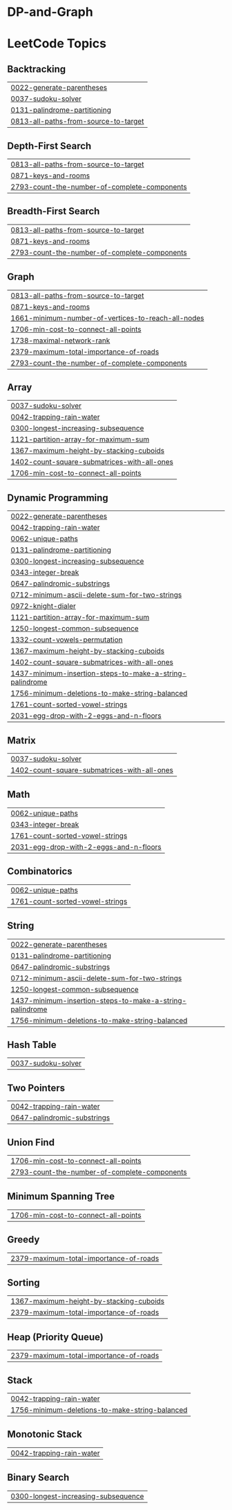 # DP-and-Graph
<!---LeetCode Topics Start-->
# LeetCode Topics
## Backtracking
|  |
| ------- |
| [0022-generate-parentheses](https://github.com/Rajnishmaurya/DP-and-Graph/tree/master/0022-generate-parentheses) |
| [0037-sudoku-solver](https://github.com/Rajnishmaurya/DP-and-Graph/tree/master/0037-sudoku-solver) |
| [0131-palindrome-partitioning](https://github.com/Rajnishmaurya/DP-and-Graph/tree/master/0131-palindrome-partitioning) |
| [0813-all-paths-from-source-to-target](https://github.com/Rajnishmaurya/DP-and-Graph/tree/master/0813-all-paths-from-source-to-target) |
## Depth-First Search
|  |
| ------- |
| [0813-all-paths-from-source-to-target](https://github.com/Rajnishmaurya/DP-and-Graph/tree/master/0813-all-paths-from-source-to-target) |
| [0871-keys-and-rooms](https://github.com/Rajnishmaurya/DP-and-Graph/tree/master/0871-keys-and-rooms) |
| [2793-count-the-number-of-complete-components](https://github.com/Rajnishmaurya/DP-and-Graph/tree/master/2793-count-the-number-of-complete-components) |
## Breadth-First Search
|  |
| ------- |
| [0813-all-paths-from-source-to-target](https://github.com/Rajnishmaurya/DP-and-Graph/tree/master/0813-all-paths-from-source-to-target) |
| [0871-keys-and-rooms](https://github.com/Rajnishmaurya/DP-and-Graph/tree/master/0871-keys-and-rooms) |
| [2793-count-the-number-of-complete-components](https://github.com/Rajnishmaurya/DP-and-Graph/tree/master/2793-count-the-number-of-complete-components) |
## Graph
|  |
| ------- |
| [0813-all-paths-from-source-to-target](https://github.com/Rajnishmaurya/DP-and-Graph/tree/master/0813-all-paths-from-source-to-target) |
| [0871-keys-and-rooms](https://github.com/Rajnishmaurya/DP-and-Graph/tree/master/0871-keys-and-rooms) |
| [1661-minimum-number-of-vertices-to-reach-all-nodes](https://github.com/Rajnishmaurya/DP-and-Graph/tree/master/1661-minimum-number-of-vertices-to-reach-all-nodes) |
| [1706-min-cost-to-connect-all-points](https://github.com/Rajnishmaurya/DP-and-Graph/tree/master/1706-min-cost-to-connect-all-points) |
| [1738-maximal-network-rank](https://github.com/Rajnishmaurya/DP-and-Graph/tree/master/1738-maximal-network-rank) |
| [2379-maximum-total-importance-of-roads](https://github.com/Rajnishmaurya/DP-and-Graph/tree/master/2379-maximum-total-importance-of-roads) |
| [2793-count-the-number-of-complete-components](https://github.com/Rajnishmaurya/DP-and-Graph/tree/master/2793-count-the-number-of-complete-components) |
## Array
|  |
| ------- |
| [0037-sudoku-solver](https://github.com/Rajnishmaurya/DP-and-Graph/tree/master/0037-sudoku-solver) |
| [0042-trapping-rain-water](https://github.com/Rajnishmaurya/DP-and-Graph/tree/master/0042-trapping-rain-water) |
| [0300-longest-increasing-subsequence](https://github.com/Rajnishmaurya/DP-and-Graph/tree/master/0300-longest-increasing-subsequence) |
| [1121-partition-array-for-maximum-sum](https://github.com/Rajnishmaurya/DP-and-Graph/tree/master/1121-partition-array-for-maximum-sum) |
| [1367-maximum-height-by-stacking-cuboids](https://github.com/Rajnishmaurya/DP-and-Graph/tree/master/1367-maximum-height-by-stacking-cuboids) |
| [1402-count-square-submatrices-with-all-ones](https://github.com/Rajnishmaurya/DP-and-Graph/tree/master/1402-count-square-submatrices-with-all-ones) |
| [1706-min-cost-to-connect-all-points](https://github.com/Rajnishmaurya/DP-and-Graph/tree/master/1706-min-cost-to-connect-all-points) |
## Dynamic Programming
|  |
| ------- |
| [0022-generate-parentheses](https://github.com/Rajnishmaurya/DP-and-Graph/tree/master/0022-generate-parentheses) |
| [0042-trapping-rain-water](https://github.com/Rajnishmaurya/DP-and-Graph/tree/master/0042-trapping-rain-water) |
| [0062-unique-paths](https://github.com/Rajnishmaurya/DP-and-Graph/tree/master/0062-unique-paths) |
| [0131-palindrome-partitioning](https://github.com/Rajnishmaurya/DP-and-Graph/tree/master/0131-palindrome-partitioning) |
| [0300-longest-increasing-subsequence](https://github.com/Rajnishmaurya/DP-and-Graph/tree/master/0300-longest-increasing-subsequence) |
| [0343-integer-break](https://github.com/Rajnishmaurya/DP-and-Graph/tree/master/0343-integer-break) |
| [0647-palindromic-substrings](https://github.com/Rajnishmaurya/DP-and-Graph/tree/master/0647-palindromic-substrings) |
| [0712-minimum-ascii-delete-sum-for-two-strings](https://github.com/Rajnishmaurya/DP-and-Graph/tree/master/0712-minimum-ascii-delete-sum-for-two-strings) |
| [0972-knight-dialer](https://github.com/Rajnishmaurya/DP-and-Graph/tree/master/0972-knight-dialer) |
| [1121-partition-array-for-maximum-sum](https://github.com/Rajnishmaurya/DP-and-Graph/tree/master/1121-partition-array-for-maximum-sum) |
| [1250-longest-common-subsequence](https://github.com/Rajnishmaurya/DP-and-Graph/tree/master/1250-longest-common-subsequence) |
| [1332-count-vowels-permutation](https://github.com/Rajnishmaurya/DP-and-Graph/tree/master/1332-count-vowels-permutation) |
| [1367-maximum-height-by-stacking-cuboids](https://github.com/Rajnishmaurya/DP-and-Graph/tree/master/1367-maximum-height-by-stacking-cuboids) |
| [1402-count-square-submatrices-with-all-ones](https://github.com/Rajnishmaurya/DP-and-Graph/tree/master/1402-count-square-submatrices-with-all-ones) |
| [1437-minimum-insertion-steps-to-make-a-string-palindrome](https://github.com/Rajnishmaurya/DP-and-Graph/tree/master/1437-minimum-insertion-steps-to-make-a-string-palindrome) |
| [1756-minimum-deletions-to-make-string-balanced](https://github.com/Rajnishmaurya/DP-and-Graph/tree/master/1756-minimum-deletions-to-make-string-balanced) |
| [1761-count-sorted-vowel-strings](https://github.com/Rajnishmaurya/DP-and-Graph/tree/master/1761-count-sorted-vowel-strings) |
| [2031-egg-drop-with-2-eggs-and-n-floors](https://github.com/Rajnishmaurya/DP-and-Graph/tree/master/2031-egg-drop-with-2-eggs-and-n-floors) |
## Matrix
|  |
| ------- |
| [0037-sudoku-solver](https://github.com/Rajnishmaurya/DP-and-Graph/tree/master/0037-sudoku-solver) |
| [1402-count-square-submatrices-with-all-ones](https://github.com/Rajnishmaurya/DP-and-Graph/tree/master/1402-count-square-submatrices-with-all-ones) |
## Math
|  |
| ------- |
| [0062-unique-paths](https://github.com/Rajnishmaurya/DP-and-Graph/tree/master/0062-unique-paths) |
| [0343-integer-break](https://github.com/Rajnishmaurya/DP-and-Graph/tree/master/0343-integer-break) |
| [1761-count-sorted-vowel-strings](https://github.com/Rajnishmaurya/DP-and-Graph/tree/master/1761-count-sorted-vowel-strings) |
| [2031-egg-drop-with-2-eggs-and-n-floors](https://github.com/Rajnishmaurya/DP-and-Graph/tree/master/2031-egg-drop-with-2-eggs-and-n-floors) |
## Combinatorics
|  |
| ------- |
| [0062-unique-paths](https://github.com/Rajnishmaurya/DP-and-Graph/tree/master/0062-unique-paths) |
| [1761-count-sorted-vowel-strings](https://github.com/Rajnishmaurya/DP-and-Graph/tree/master/1761-count-sorted-vowel-strings) |
## String
|  |
| ------- |
| [0022-generate-parentheses](https://github.com/Rajnishmaurya/DP-and-Graph/tree/master/0022-generate-parentheses) |
| [0131-palindrome-partitioning](https://github.com/Rajnishmaurya/DP-and-Graph/tree/master/0131-palindrome-partitioning) |
| [0647-palindromic-substrings](https://github.com/Rajnishmaurya/DP-and-Graph/tree/master/0647-palindromic-substrings) |
| [0712-minimum-ascii-delete-sum-for-two-strings](https://github.com/Rajnishmaurya/DP-and-Graph/tree/master/0712-minimum-ascii-delete-sum-for-two-strings) |
| [1250-longest-common-subsequence](https://github.com/Rajnishmaurya/DP-and-Graph/tree/master/1250-longest-common-subsequence) |
| [1437-minimum-insertion-steps-to-make-a-string-palindrome](https://github.com/Rajnishmaurya/DP-and-Graph/tree/master/1437-minimum-insertion-steps-to-make-a-string-palindrome) |
| [1756-minimum-deletions-to-make-string-balanced](https://github.com/Rajnishmaurya/DP-and-Graph/tree/master/1756-minimum-deletions-to-make-string-balanced) |
## Hash Table
|  |
| ------- |
| [0037-sudoku-solver](https://github.com/Rajnishmaurya/DP-and-Graph/tree/master/0037-sudoku-solver) |
## Two Pointers
|  |
| ------- |
| [0042-trapping-rain-water](https://github.com/Rajnishmaurya/DP-and-Graph/tree/master/0042-trapping-rain-water) |
| [0647-palindromic-substrings](https://github.com/Rajnishmaurya/DP-and-Graph/tree/master/0647-palindromic-substrings) |
## Union Find
|  |
| ------- |
| [1706-min-cost-to-connect-all-points](https://github.com/Rajnishmaurya/DP-and-Graph/tree/master/1706-min-cost-to-connect-all-points) |
| [2793-count-the-number-of-complete-components](https://github.com/Rajnishmaurya/DP-and-Graph/tree/master/2793-count-the-number-of-complete-components) |
## Minimum Spanning Tree
|  |
| ------- |
| [1706-min-cost-to-connect-all-points](https://github.com/Rajnishmaurya/DP-and-Graph/tree/master/1706-min-cost-to-connect-all-points) |
## Greedy
|  |
| ------- |
| [2379-maximum-total-importance-of-roads](https://github.com/Rajnishmaurya/DP-and-Graph/tree/master/2379-maximum-total-importance-of-roads) |
## Sorting
|  |
| ------- |
| [1367-maximum-height-by-stacking-cuboids](https://github.com/Rajnishmaurya/DP-and-Graph/tree/master/1367-maximum-height-by-stacking-cuboids) |
| [2379-maximum-total-importance-of-roads](https://github.com/Rajnishmaurya/DP-and-Graph/tree/master/2379-maximum-total-importance-of-roads) |
## Heap (Priority Queue)
|  |
| ------- |
| [2379-maximum-total-importance-of-roads](https://github.com/Rajnishmaurya/DP-and-Graph/tree/master/2379-maximum-total-importance-of-roads) |
## Stack
|  |
| ------- |
| [0042-trapping-rain-water](https://github.com/Rajnishmaurya/DP-and-Graph/tree/master/0042-trapping-rain-water) |
| [1756-minimum-deletions-to-make-string-balanced](https://github.com/Rajnishmaurya/DP-and-Graph/tree/master/1756-minimum-deletions-to-make-string-balanced) |
## Monotonic Stack
|  |
| ------- |
| [0042-trapping-rain-water](https://github.com/Rajnishmaurya/DP-and-Graph/tree/master/0042-trapping-rain-water) |
## Binary Search
|  |
| ------- |
| [0300-longest-increasing-subsequence](https://github.com/Rajnishmaurya/DP-and-Graph/tree/master/0300-longest-increasing-subsequence) |
<!---LeetCode Topics End-->
